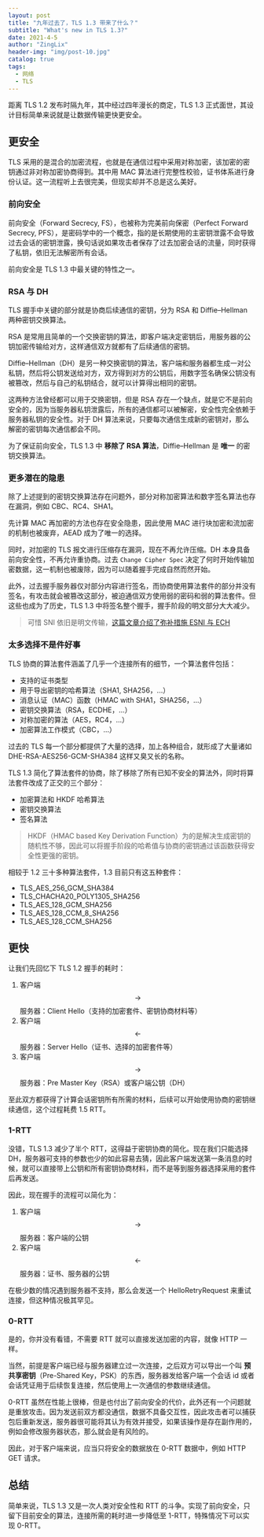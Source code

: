 ```yaml
---
layout: post
title: "九年过去了，TLS 1.3 带来了什么？"
subtitle: "What's new in TLS 1.3?"
date: 2021-4-5
author: "ZingLix"
header-img: "img/post-10.jpg"
catalog: true
tags:
  - 网络
  - TLS
---
```


距离 TLS 1.2 发布时隔九年，其中经过四年漫长的商定，TLS 1.3 正式面世，其设计目标简单来说就是让数据传输更快更安全。

## 更安全

TLS 采用的是混合的加密流程，也就是在通信过程中采用对称加密，该加密的密钥通过非对称加密协商得到。其中用 MAC 算法进行完整性校验，证书体系进行身份认证。这一流程听上去很完美，但现实却并不总是这么美好。

### 前向安全

前向安全（Forward Secrecy, FS），也被称为完美前向保密（Perfect Forward Secrecy, PFS），是密码学中的一个概念，指的是长期使用的主密钥泄露不会导致过去会话的密钥泄露，换句话说如果攻击者保存了过去加密会话的流量，同时获得了私钥，依旧无法解密所有会话。

前向安全是 TLS 1.3 中最关键的特性之一。

### RSA 与 DH

TLS 握手中关键的部分就是协商后续通信的密钥，分为 RSA 和 Diffie–Hellman 两种密钥交换算法。

RSA 是常用且简单的一个交换密钥的算法，即客户端决定密钥后，用服务器的公钥加密传输给对方，这样通信双方就都有了后续通信的密钥。

Diffie–Hellman（DH）是另一种交换密钥的算法，客户端和服务器都生成一对公私钥，然后将公钥发送给对方，双方得到对方的公钥后，用数字签名确保公钥没有被篡改，然后与自己的私钥结合，就可以计算得出相同的密钥。

这两种方法曾经都可以用于交换密钥，但是 RSA 存在一个缺点，就是它不是前向安全的，因为当服务器私钥泄露后，所有的通信都可以被解密，安全性完全依赖于服务器私钥的安全性。对于 DH 算法来说，只要每次通信生成新的密钥对，那么解密的密钥每次通信都会不同。

为了保证前向安全，TLS 1.3 中 **移除了 RSA 算法**，Diffie–Hellman 是 **唯一** 的密钥交换算法。

### 更多潜在的隐患

除了上述提到的密钥交换算法存在问题外，部分对称加密算法和数字签名算法也存在漏洞，例如 CBC、RC4、SHA1。

先计算 MAC 再加密的方法也存在安全隐患，因此使用 MAC 进行块加密和流加密的机制也被废弃，AEAD 成为了唯一的选择。

同时，对加密的 TLS 报文进行压缩存在漏洞，现在不再允许压缩。DH 本身具备前向安全性，不再允许重协商。过去 `Change Cipher Spec` 决定了何时开始传输加密数据，这一机制也被废除，因为可以随着握手完成自然而然开始。

此外，过去握手服务器仅对部分内容进行签名，而协商使用算法套件的部分并没有签名，有攻击就会被篡改这部分，被迫通信双方使用弱的密码和弱的算法套件。但这些也成为了历史，TLS 1.3 中将签名整个握手，握手阶段的明文部分大大减少。

> 可惜 SNI 依旧是明文传输，[这篇文章介绍了弥补措施 ESNI 与 ECH](/2021/04/03/esni-ech/)

### 太多选择不是件好事

TLS 协商的算法套件涵盖了几乎一个连接所有的细节，一个算法套件包括：

- 支持的证书类型
- 用于导出密钥的哈希算法（SHA1, SHA256，...）
- 消息认证（MAC）函数（HMAC with SHA1，SHA256，...）
- 密钥交换算法（RSA，ECDHE，...）
- 对称加密的算法（AES，RC4，...）
- 加密算法工作模式（CBC，...）

过去的 TLS 每一个部分都提供了大量的选择，加上各种组合，就形成了大量诸如 DHE-RSA-AES256-GCM-SHA384 这样又臭又长的名称。

TLS 1.3 简化了算法套件的协商，除了移除了所有已知不安全的算法外，同时将算法套件改成了正交的三个部分：

- 加密算法和 HKDF 哈希算法
- 密钥交换算法
- 签名算法

> HKDF（HMAC based Key Derivation Function）为的是解决生成密钥的随机性不够，因此可以将握手阶段的哈希值与协商的密钥通过该函数获得安全性更强的密钥。

相较于 1.2 三十多种算法套件，1.3 目前只有这五种套件：

- TLS_AES_256_GCM_SHA384
- TLS_CHACHA20_POLY1305_SHA256
- TLS_AES_128_GCM_SHA256
- TLS_AES_128_CCM_8_SHA256
- TLS_AES_128_CCM_SHA256

## 更快

让我们先回忆下 TLS 1.2 握手的耗时：

1. 客户端 $$\rightarrow$$ 服务器：Client Hello（支持的加密套件、密钥协商材料等）
2. 客户端 $$\leftarrow$$ 服务器：Server Hello（证书、选择的加密套件等）
3. 客户端 $$\rightarrow$$ 服务器：Pre Master Key（RSA）或客户端公钥（DH）

至此双方都获得了计算会话密钥所有所需的材料，后续可以开始使用协商的密钥继续通信，这个过程耗费 1.5 RTT。

### 1-RTT

没错，TLS 1.3 减少了半个 RTT，这得益于密钥协商的简化。现在我们只能选择 DH，服务器可支持的参数也少的如此容易去猜，因此客户端发送第一条消息的时候，就可以直接带上公钥和所有密钥协商材料，而不是等到服务器选择采用的套件后再发送。

因此，现在握手的流程可以简化为：

1. 客户端 $$\rightarrow$$ 服务器：客户端的公钥
2. 客户端 $$\leftarrow$$ 服务器：证书、服务器的公钥

在极少数的情况遇到服务器不支持，那么会发送一个 HelloRetryRequest 来重试连接，但这种情况极其罕见。

### 0-RTT

是的，你并没有看错，不需要 RTT 就可以直接发送加密的内容，就像 HTTP 一样。

当然，前提是客户端已经与服务器建立过一次连接，之后双方可以导出一个叫 **预共享密钥**（Pre-Shared Key，PSK）的东西，服务器发给客户端一个会话 id 或者会话凭证用于后续恢复连接，然后使用上一次通信的参数继续通信。

0-RTT 虽然在性能上很棒，但是也付出了前向安全的代价，此外还有一个问题就是重放攻击。因为发送前双方都没通信，数据不具备交互性，因此攻击者可以捕获包后重新发送，服务器很可能将其认为有效并接受，如果该操作是存在副作用的，例如会修改服务器状态，那么就会是有风险的。

因此，对于客户端来说，应当只将安全的数据放在 0-RTT 数据中，例如 HTTP GET 请求。

## 总结

简单来说，TLS 1.3 又是一次人类对安全性和 RTT 的斗争。实现了前向安全，只留下目前安全的算法，连接所需的耗时进一步降低至 1-RTT，特殊情况下可以实现 0-RTT。